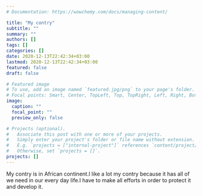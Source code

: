 ```yaml
---
# Documentation: https://wowchemy.com/docs/managing-content/

title: "My contry"
subtitle: ""
summary: ""
authors: []
tags: []
categories: []
date: 2020-12-13T22:42:34+03:00
lastmod: 2020-12-13T22:42:34+03:00
featured: false
draft: false

# Featured image
# To use, add an image named `featured.jpg/png` to your page's folder.
# Focal points: Smart, Center, TopLeft, Top, TopRight, Left, Right, BottomLeft, Bottom, BottomRight.
image:
  caption: ""
  focal_point: ""
  preview_only: false

# Projects (optional).
#   Associate this post with one or more of your projects.
#   Simply enter your project's folder or file name without extension.
#   E.g. `projects = ["internal-project"]` references `content/project/deep-learning/index.md`.
#   Otherwise, set `projects = []`.
projects: []
---
```

My contry is in African continent.I like a lot my contry because it has all of we need in our every day life.I have to make all efforts in order to protect it and develop it. 